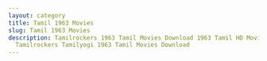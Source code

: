 ```yaml
---
layout: category
title: Tamil 1963 Movies
slug: Tamil 1963 Movies
description: Tamilrockers 1963 Tamil Movies Download 1963 Tamil HD Movies in
  Tamilrockers Tamilyogi 1963 Tamil Movies Download
---
```

